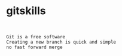 # gitskills

```


Git is a free software
Creating a new branch is quick and simple
no fast forward merge


```
